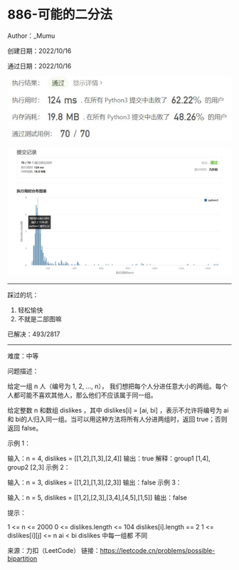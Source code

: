 # 886-可能的二分法

Author：_Mumu

创建日期：2022/10/16

通过日期：2022/10/16

![](./通过截图2.jpg)

![](./通过截图1.jpg)

*****

踩过的坑：

1. 轻松愉快
1. 不就是二部图嘛

已解决：493/2817

*****

难度：中等

问题描述：

给定一组 n 人（编号为 1, 2, ..., n）， 我们想把每个人分进任意大小的两组。每个人都可能不喜欢其他人，那么他们不应该属于同一组。

给定整数 n 和数组 dislikes ，其中 dislikes[i] = [ai, bi] ，表示不允许将编号为 ai 和  bi的人归入同一组。当可以用这种方法将所有人分进两组时，返回 true；否则返回 false。

 

示例 1：

输入：n = 4, dislikes = [[1,2],[1,3],[2,4]]
输出：true
解释：group1 [1,4], group2 [2,3]
示例 2：

输入：n = 3, dislikes = [[1,2],[1,3],[2,3]]
输出：false
示例 3：

输入：n = 5, dislikes = [[1,2],[2,3],[3,4],[4,5],[1,5]]
输出：false


提示：

1 <= n <= 2000
0 <= dislikes.length <= 104
dislikes[i].length == 2
1 <= dislikes[i][j] <= n
ai < bi
dislikes 中每一组都 不同

来源：力扣（LeetCode）
链接：https://leetcode.cn/problems/possible-bipartition